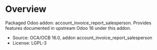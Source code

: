 # Overview

Packaged Odoo addon: account_invoice_report_salesperson. Provides features documented in upstream Odoo 16 under this addon.

- Source: OCA/OCB 16.0, addon account_invoice_report_salesperson
- License: LGPL-3

